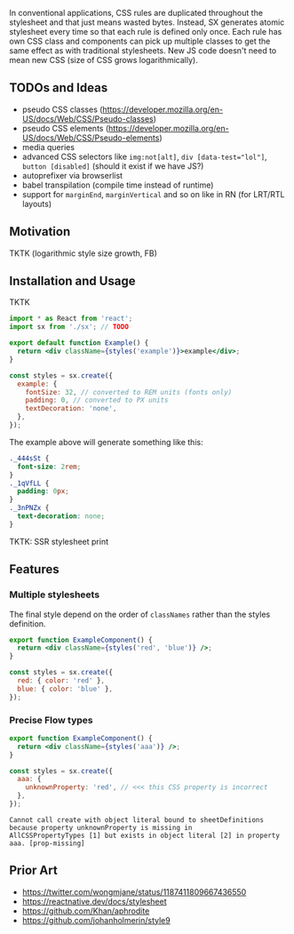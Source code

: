 In conventional applications, CSS rules are duplicated throughout the stylesheet and that just means wasted bytes. Instead, SX generates atomic stylesheet every time so that each rule is defined only once. Each rule has own CSS class and components can pick up multiple classes to get the same effect as with traditional stylesheets. New JS code doesn't need to mean new CSS (size of CSS grows logarithmically).

## TODOs and Ideas

- pseudo CSS classes (https://developer.mozilla.org/en-US/docs/Web/CSS/Pseudo-classes)
- pseudo CSS elements (https://developer.mozilla.org/en-US/docs/Web/CSS/Pseudo-elements)
- media queries
- advanced CSS selectors like `img:not[alt]`, `div [data-test="lol"]`, `button [disabled]` (should it exist if we have JS?)
- autoprefixer via browserlist
- babel transpilation (compile time instead of runtime)
- support for `marginEnd`, `marginVertical` and so on like in RN (for LRT/RTL layouts)

## Motivation

TKTK (logarithmic style size growth, FB)

## Installation and Usage

TKTK

```jsx
import * as React from 'react';
import sx from './sx'; // TODO

export default function Example() {
  return <div className={styles('example')}>example</div>;
}

const styles = sx.create({
  example: {
    fontSize: 32, // converted to REM units (fonts only)
    padding: 0, // converted to PX units
    textDecoration: 'none',
  },
});
```

The example above will generate something like this:

```css
._444sSt {
  font-size: 2rem;
}
._1qVfLL {
  padding: 0px;
}
._3nPNZx {
  text-decoration: none;
}
```

TKTK: SSR stylesheet print

## Features

### Multiple stylesheets

The final style depend on the order of `classNames` rather than the styles definition.

```jsx
export function ExampleComponent() {
  return <div className={styles('red', 'blue')} />;
}

const styles = sx.create({
  red: { color: 'red' },
  blue: { color: 'blue' },
});
```

### Precise Flow types

```jsx
export function ExampleComponent() {
  return <div className={styles('aaa')} />;
}

const styles = sx.create({
  aaa: {
    unknownProperty: 'red', // <<< this CSS property is incorrect
  },
});
```

```text
Cannot call create with object literal bound to sheetDefinitions because property unknownProperty is missing in
AllCSSPropertyTypes [1] but exists in object literal [2] in property aaa. [prop-missing]
```

## Prior Art

- https://twitter.com/wongmjane/status/1187411809667436550
- https://reactnative.dev/docs/stylesheet
- https://github.com/Khan/aphrodite
- https://github.com/johanholmerin/style9
